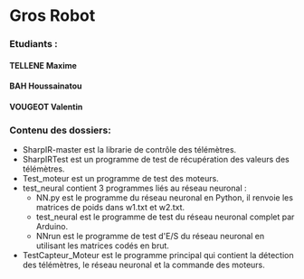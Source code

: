 # Gros Robot

### Etudiants :
#### TELLENE Maxime
#### BAH Houssainatou
#### VOUGEOT Valentin 

### Contenu des dossiers: 
* SharpIR-master est la librarie de contrôle des télémètres.
* SharpIRTest est un programme de test de récupération des valeurs des télémètres.
* Test_moteur est un programme de test des moteurs. 
* test_neural contient 3 programmes liés au réseau neuronal :
	* NN.py est le programme du réseau neuronal en Python, il renvoie les matrices de poids dans w1.txt et w2.txt.
	* test_neural est le programme de test du réseau neuronal complet par Arduino.
	* NNrun est le programme de test d'E/S du réseau neuronal en utilisant les matrices codés en brut.
* TestCapteur_Moteur est le programme principal qui contient la détection des télémètres, le réseau neuronal et la commande des moteurs.
